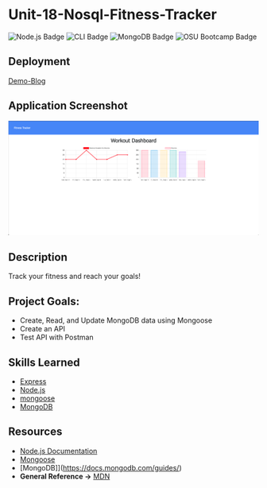 # Unit-18-Nosql-Fitness-Tracker

![Node.js Badge](https://img.shields.io/badge/JavaScript-Node.js-green) ![CLI Badge](https://img.shields.io/badge/Node.js-CLI-green) ![MongoDB Badge](https://img.shields.io/badge/DB-MongoDB-blue) ![OSU Bootcamp Badge](https://img.shields.io/badge/OSU-Bootcamp-red)

## Deployment
[Demo-Blog](https://fitness-tracker.ethanharsh.com/)

## Application Screenshot

![Screenshot](public/img/screenshot.png)

## Description

Track your fitness and reach your goals!

## Project Goals:

- Create, Read, and Update MongoDB data using Mongoose
- Create an API
- Test API with Postman

## Skills Learned

- [Express](https://www.npmjs.com/package/express)
- [Node.js](https://developer.mozilla.org/en-US/docs/Glossary/Node.js?utm_campaign=feed&utm_medium=rss&utm_source=developer.mozilla.org)
- [mongoose](https://www.npmjs.com/package/mongoose)
- [MongoDB](https://www.mongodb.com/)

## Resources

- [Node.js Documentation](https://nodejs.org/en/docs/)
- [Mongoose](https://mongoosejs.com/docs/api.html)
- [MongoDB]](https://docs.mongodb.com/guides/)
- **General Reference ->** [MDN](https://developer.mozilla.org/en-US/)
